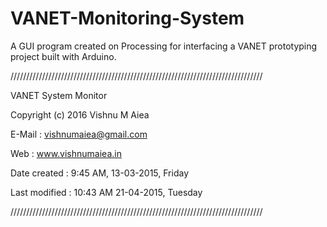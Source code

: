 # VANET-Monitoring-System
A GUI program created on Processing for interfacing a VANET prototyping project built with Arduino.


////////////////////////////////////////////////////////////////////////////////


  VANET System Monitor

  Copyright (c) 2016 Vishnu M Aiea

  E-Mail : vishnumaiea@gmail.com

  Web : www.vishnumaiea.in

  Date created : 9:45 AM, 13-03-2015, Friday

  Last modified : 10:43 AM 21-04-2015, Tuesday


////////////////////////////////////////////////////////////////////////////////
